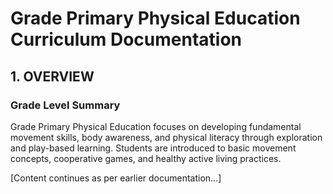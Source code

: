 # Grade Primary Physical Education Curriculum Documentation

## 1. OVERVIEW

### Grade Level Summary
Grade Primary Physical Education focuses on developing fundamental movement skills, body awareness, and physical literacy through exploration and play-based learning. Students are introduced to basic movement concepts, cooperative games, and healthy active living practices.

[Content continues as per earlier documentation...]
